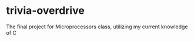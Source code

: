 # trivia-overdrive
The final project for Microprocessors class, utilizing my current knowledge of C
